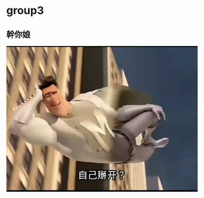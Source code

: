 # group3

##  幹你娘

![自己掰開](https://github.com/skyler09090718-wq/group3/blob/main/ooFpnaKoqAJDA2aBE3Jke9SBCtqfQAWXAEIgQD.jpg?raw=true)
